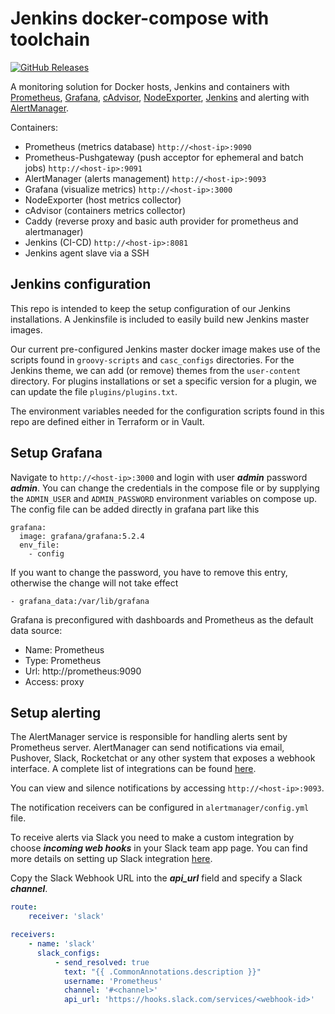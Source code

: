 # Jenkins docker-compose with toolchain

[![GitHub Releases](https://github.com/timurgaleev/jenkins-toolchain/actions/workflows/push.yml/badge.svg)](https://github.com/timurgaleev/jenkins-toolchain/releases)

A monitoring solution for Docker hosts, Jenkins and containers with [Prometheus](https://prometheus.io/), [Grafana](http://grafana.org/), [cAdvisor](https://github.com/google/cadvisor),
[NodeExporter](https://github.com/prometheus/node_exporter), [Jenkins](https://github.com/jenkinsci/jenkins) and alerting with [AlertManager](https://github.com/prometheus/alertmanager).

Containers:

* Prometheus (metrics database) `http://<host-ip>:9090`
* Prometheus-Pushgateway (push acceptor for ephemeral and batch jobs) `http://<host-ip>:9091`
* AlertManager (alerts management) `http://<host-ip>:9093`
* Grafana (visualize metrics) `http://<host-ip>:3000`
* NodeExporter (host metrics collector)
* cAdvisor (containers metrics collector)
* Caddy (reverse proxy and basic auth provider for prometheus and alertmanager)
* Jenkins (CI-CD) `http://<host-ip>:8081`
* Jenkins agent slave via a SSH

## Jenkins configuration

This repo is intended to keep the setup configuration of our Jenkins installations. A Jenkinsfile is included to easily build new Jenkins master images.

Our current pre-configured Jenkins master docker image makes use of the scripts found in `groovy-scripts` and `casc_configs` directories. For the Jenkins theme, we can add (or remove) themes from the `user-content` directory. For plugins installations or set a specific version for a plugin, we can update the file `plugins/plugins.txt`.

The environment variables needed for the configuration scripts found in this repo are defined either in Terraform or in Vault.


## Setup Grafana

Navigate to `http://<host-ip>:3000` and login with user ***admin*** password ***admin***. You can change the credentials in the compose file or by supplying the `ADMIN_USER` and `ADMIN_PASSWORD` environment variables on compose up. The config file can be added directly in grafana part like this
```
grafana:
  image: grafana/grafana:5.2.4
  env_file:
    - config

```
If you want to change the password, you have to remove this entry, otherwise the change will not take effect
```
- grafana_data:/var/lib/grafana
```


Grafana is preconfigured with dashboards and Prometheus as the default data source:

* Name: Prometheus
* Type: Prometheus
* Url: http://prometheus:9090
* Access: proxy


## Setup alerting

The AlertManager service is responsible for handling alerts sent by Prometheus server.
AlertManager can send notifications via email, Pushover, Slack, Rocketchat or any other system that exposes a webhook interface.
A complete list of integrations can be found [here](https://prometheus.io/docs/alerting/configuration).

You can view and silence notifications by accessing `http://<host-ip>:9093`.

The notification receivers can be configured in `alertmanager/config.yml` file.

To receive alerts via Slack you need to make a custom integration by choose ***incoming web hooks*** in your Slack team app page.
You can find more details on setting up Slack integration [here](http://www.robustperception.io/using-slack-with-the-alertmanager/).

Copy the Slack Webhook URL into the ***api_url*** field and specify a Slack ***channel***.

```yaml
route:
    receiver: 'slack'

receivers:
    - name: 'slack'
      slack_configs:
          - send_resolved: true
            text: "{{ .CommonAnnotations.description }}"
            username: 'Prometheus'
            channel: '#<channel>'
            api_url: 'https://hooks.slack.com/services/<webhook-id>'
```

